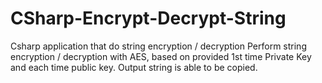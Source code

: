 # CSharp-Encrypt-Decrypt-String
Csharp application that do string encryption / decryption
  Perform string encryption / decryption with AES, based on provided 1st time Private Key and each time public key. Output string is able to be copied.
  
